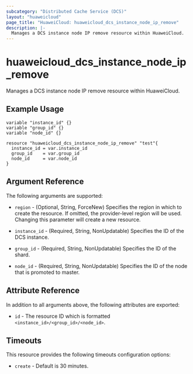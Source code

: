```yaml
---
subcategory: "Distributed Cache Service (DCS)"
layout: "huaweicloud"
page_title: "HuaweiCloud: huaweicloud_dcs_instance_node_ip_remove"
description: |-
  Manages a DCS instance node IP remove resource within HuaweiCloud.
---
```


# huaweicloud_dcs_instance_node_ip_remove

Manages a DCS instance node IP remove resource within HuaweiCloud.

## Example Usage

```hcl
variable "instance_id" {}
variable "group_id" {}
variable "node_id" {}

resource "huaweicloud_dcs_instance_node_ip_remove" "test"{
  instance_id = var.instance_id
  group_id    = var.group_id
  node_id     = var.node_id
}
```

## Argument Reference

The following arguments are supported:

* `region` - (Optional, String, ForceNew) Specifies the region in which to create the resource.
  If omitted, the provider-level region will be used. Changing this parameter will create a new resource.

* `instance_id` - (Required, String, NonUpdatable) Specifies the ID of the DCS instance.

* `group_id` - (Required, String, NonUpdatable) Specifies the ID of the shard.

* `node_id` - (Required, String, NonUpdatable) Specifies the ID of the node that is promoted to master.

## Attribute Reference

In addition to all arguments above, the following attributes are exported:

* `id` - The resource ID which is formatted `<instance_id>/<group_id>/<node_id>`.

## Timeouts

This resource provides the following timeouts configuration options:

* `create` - Default is 30 minutes.
